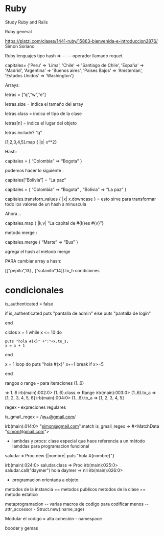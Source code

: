 # Ruby
Study Ruby and Rails

Ruby general 

https://platzi.com/clases/1441-ruby/15863-bienvenida-e-introduccion2876/
Simon Soriano

Ruby lenguajes
 tipo hash   => -- -- operador llamado roquet

capitales= {'Peru' => 'Lima', 'Chile' => 'Santiago de Chile', 'España' => 'Madrid', 'Argentina' => 'Buenos aires', 'Paises Bajos' => 'Amsterdan', 'Estados Unidos' => 'Washington'}

Arrays:

letras = [“q”,“w”,“e”]

letras.size = indica el tamaño del array

letras.class = indica el tipo de la clase

letras[n] = indica el lugar del objeto

letras.include? “q”

[1,2,3,4,5].map { |x| x**2}

Hash:

capitales = { “Colombia” => “Bogota” }

podemos hacer lo siguiente :

capitales[“Bolivia”] = “La paz”

capitales = { “Colombia” => “Bogota” , “Bolivia” => “La paz” }

capitales.transforn_values { |x| x.downcase } = esto sirve para transformar todo los valores de un hash a minuscula

Ahora…

capitales.map { |k,v| “La capital de #{k}es #{v}”}

metodo merge :

capitales.merge { “Marte” => “Bus” }

agrega el hash al método merge

PARA cambiar array a hash:

[[“pepito”,13] , [“sutanito”,14]].to_h
condiciones

# condicionales

is_authenticated = false

if is_authenticated
    puts "pantalla de admin" 
else
    puts "pantalla de login"

end    

ciclos 
x = 1 
while   x <= 10 do

    puts "hola #{x}" +":"+x.to_s;
    x = x + 1 
end   

x = 1 
loop do 
    puts "hola #{x}"
    x+=1
    break if x>=5
    
end 

rangos o range - para iteraciones 
(1..6)

=> 1..6
irb(main):002:0> (1..6).class
=> Range
irb(main):003:0> (1..6).to_a
=> [1, 2, 3, 4, 5, 6]
irb(main):004:0> (1...6).to_a
=> [1, 2, 3, 4, 5]

regex - expreciones regulares

is_gmail_regex = /\w+@gmail.com/


irb(main):014:0> "simon@gmail.com".match is_gmail_regex
=> #<MatchData "simon@gmail.com">


- lambdas y procs: clase especial que hace referencia a un mètodo
lamddas para programacion funcional 

saludar =  Proc.new {|nombre| puts "hola #{nombre}"}

irb(main):024:0> saludar.class
=> Proc
irb(main):025:0> saludar.call("daymer")
hola daymer
=> nil
irb(main):026:0> 

- programacion orientada a objeto 

metodos de la instancia == metodos publicos 
metodos de la clase ==  metodo estatico

metaprogramacion -- varias macros de codigo para codificar menos -- attr_accessor 
       - Struct.new(:name,:age)

 Modular el codigo  = alta coheciòn - namespace 

booder y gemas 
